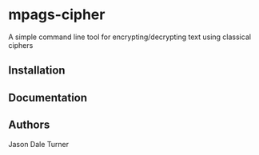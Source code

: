 # mpags-cipher
A simple command line tool for encrypting/decrypting text using classical ciphers


## Installation

## Documentation

## Authors
Jason Dale Turner
